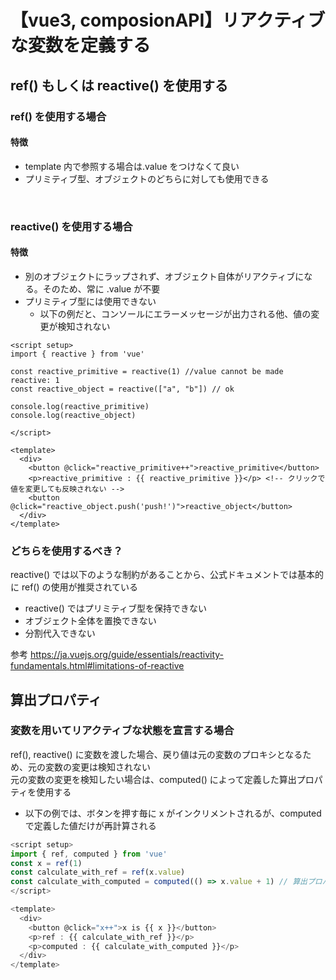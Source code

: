  # 【vue3, composionAPI】リアクティブな変数を定義する
 ## ref() もしくは reactive() を使用する
 ### ref() を使用する場合
 #### 特徴
 - template 内で参照する場合は.value をつけなくて良い
 - プリミティブ型、オブジェクトのどちらに対しても使用できる
 <br>

 ### reactive() を使用する場合
 #### 特徴
 - 別のオブジェクトにラップされず、オブジェクト自体がリアクティブになる。そのため、常に .value が不要
 - プリミティブ型には使用できない
   - 以下の例だと、コンソールにエラーメッセージが出力される他、値の変更が検知されない
```
<script setup>
import { reactive } from 'vue'

const reactive_primitive = reactive(1) //value cannot be made reactive: 1
const reactive_object = reactive(["a", "b"]) // ok

console.log(reactive_primitive)
console.log(reactive_object)

</script>

<template>
  <div>
    <button @click="reactive_primitive++">reactive_primitive</button>
    <p>reactive_primitive : {{ reactive_primitive }}</p> <!-- クリックで値を変更しても反映されない -->
    <button @click="reactive_object.push('push!')">reactive_object</button>
  </div>
</template>
 ```

 ### どちらを使用するべき？
 reactive() では以下のような制約があることから、公式ドキュメントでは基本的に ref() の使用が推奨されている
 - reactive() ではプリミティブ型を保持できない
 - オブジェクト全体を置換できない
 - 分割代入できない

 参考 https://ja.vuejs.org/guide/essentials/reactivity-fundamentals.html#limitations-of-reactive

 ## 算出プロパティ
 ### 変数を用いてリアクティブな状態を宣言する場合
 ref(), reactive() に変数を渡した場合、戻り値は元の変数のプロキシとなるため、元の変数の変更は検知されない <br>
 元の変数の変更を検知したい場合は、computed() によって定義した算出プロパティを使用する
 - 以下の例では、ボタンを押す毎に x がインクリメントされるが、computed で定義した値だけが再計算される

```vue.js
<script setup>
import { ref, computed } from 'vue'
const x = ref(1)
const calculate_with_ref = ref(x.value)
const calculate_with_computed = computed(() => x.value + 1) // 算出プロパティの定義
</script>

<template>
  <div>
    <button @click="x++">x is {{ x }}</button>
    <p>ref : {{ calculate_with_ref }}</p>
    <p>computed : {{ calculate_with_computed }}</p>
  </div>
</template>
```

